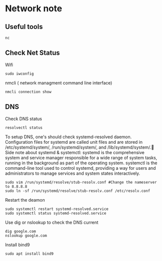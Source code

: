 # Network note

## Useful tools
```
nc
```

## Check Net Status

Wifi
```
sudo iwconfig
```

nmcli ( network managment command line interface)
```
nmcli connection show
```

## DNS
Check DNS status
```
resolvectl status
```

To setup DNS, one's should check systemd-resolved daemon. Configuration files for systemd are called unit files and are stored in /etc/systemd/system/, /run/systemd/system/, and /lib/systemd/system/.
Side note about systemd & systemctl: systemd is the comprehensive system and service manager responsible for a wide range of system tasks, running in the background as part of the operating system.
systemctl is the command-line tool used to control systemd, providing a way for users and administrators to manage services and system states interactively.
```
sudo vim /run/systemd/resolve/stub-resolv.conf #Change the nameserver to 8.8.8.8
sudo ln -sf /run/systemd/resolve/stub-resolv.conf /etc/resolv.conf
```

Restart the deamon
```
sudo systemctl restart systemd-resolved.service 
sudo systemctl status systemd-resolved.service 
```

Use dig or nslookup to check the DNS current
```
dig google.com
nslookup google.com
```

Install bind9
```
sudo apt install bind9
```

